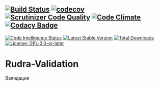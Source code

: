 [![Build Status](https://travis-ci.org/Jagepard/Rudra-Validation.svg?branch=master)](https://travis-ci.org/Jagepard/Rudra-Validation)
[![codecov](https://codecov.io/gh/Jagepard/Rudra-Validation/branch/master/graph/badge.svg)](https://codecov.io/gh/Jagepard/Rudra-Validation)
[![Scrutinizer Code Quality](https://scrutinizer-ci.com/g/Jagepard/Rudra-Validation/badges/quality-score.png?b=master)](https://scrutinizer-ci.com/g/Jagepard/Rudra-Validation/?branch=master)
[![Code Climate](https://codeclimate.com/github/Jagepard/Rudra-Validation/badges/gpa.svg)](https://codeclimate.com/github/Jagepard/Rudra-Validation)
[![Codacy Badge](https://api.codacy.com/project/badge/Grade/f3c7ed585a7e4bbebe83fd0321929169)](https://www.codacy.com/app/Jagepard/Rudra-Validation?utm_source=github.com&amp;utm_medium=referral&amp;utm_content=Jagepard/Rudra-Validation&amp;utm_campaign=Badge_Grade)
-----
[![Code Intelligence Status](https://scrutinizer-ci.com/g/Jagepard/Rudra-Validation/badges/code-intelligence.svg?b=master)](https://scrutinizer-ci.com/code-intelligence)
[![Latest Stable Version](https://poser.pugx.org/rudra/validation/v/stable)](https://packagist.org/packages/rudra/validation)
[![Total Downloads](https://poser.pugx.org/rudra/validation/downloads)](https://packagist.org/packages/rudra/validation)
[![License: GPL-3.0-or-later](https://img.shields.io/badge/license-GPL--3.0--or--later-498e7f.svg)](https://www.gnu.org/licenses/gpl-3.0)

# Rudra-Validation
Валидация
